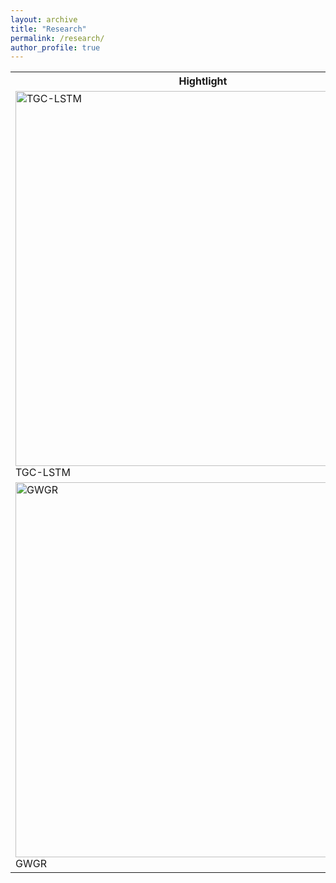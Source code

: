 ```yaml
---
layout: archive
title: "Research"
permalink: /research/
author_profile: true
---
```




<table style="width:100%">
	<tr>
		<th>Hightlight</th>
		<th>Authors</th>
		<th>Title</th>
		<th>Year</th>
		<th>Journal/Proceedings</th>
	</tr>
	<tr>
		<td>
			<!-- <img src="../images/research/TGC-LSTM.png" width="400" class="research_img"> -->
			<div class="polaroid">
			  <img src="../images/research/TGC-LSTM.png" alt="TGC-LSTM" width="600" class="research_img">
			  <div class="container">
			  TGC-LSTM
			  </div>
			</div>
		</td>
		<td>**Cui Z**, Henrickson K, Ke R, Wang Y*.</td>
		<td>
			Traffic Graph Convolutional Recurrent Neural Network: A Deep Learning Framework for Network-Scale Traffic Learning and Forecasting  <br/>
			[Doi] | [Code] | [Data]
			<!-- <details><summary>Abstract</summary><p>Traffic forecasting is a particularly challenging application of spatiotemporal forecasting, due to the time-varying traffic patterns and the complicated spatial dependencies on road networks. To address this challenge, we learn the traffic network as a graph and propose a novel deep learning framework, Traffic Graph Convolutional Long Short-Term Memory Neural Network (TGC-LSTM), to learn the interactions between roadways in the traffic network and forecast the network-wide traffic state. We define the traffic graph convolution based on the physical network topology. The relationship between the proposed traffic graph convolution and the spectral graph convolution is also discussed. An L1-norm on graph convolution weights and an L2-norm on graph convolution features are added to the model's loss function to enhance the interpretability of the proposed model. Experimental results show that the proposed model outperforms baseline methods on two real-world traffic state datasets. The visualization of the graph convolution weights indicates that the proposed framework can recognize the most influential road segments in real-world traffic networks.</p></details> -->
		</td>
		<td>2020</td>
		<td>IEEE Transportation on Intelligent Transportation Systems</td>
	</tr>
	<tr>
		<td>
			<!-- <img src="../images/research/GWGR.png" width="400" class="research_img"> -->
			<div class="polaroid">
			  <img src="../images/research/GWGR.png" alt="GWGR" width="600" class="research_img">
			  <div class="container">
			  GWGR
			  </div>
			</div>
		</td>
		<td>**Cui Z**, Henrickson K, Ke R, Wang Y*.</td>
		<td>
			Learning Traffic as a Graph: A Gated Graph Wavelet Recurrent Neural Network for Network-scale Traffic Prediction <br/>
			[Doi] | [Code] | [Data]
			<!-- <details><summary>Abstract</summary><p>Traffic forecasting is a particularly challenging application of spatiotemporal forecasting, due to the time-varying traffic patterns and the complicated spatial dependencies on road networks. To address this challenge, we learn the traffic network as a graph and propose a novel deep learning framework, Traffic Graph Convolutional Long Short-Term Memory Neural Network (TGC-LSTM), to learn the interactions between roadways in the traffic network and forecast the network-wide traffic state. We define the traffic graph convolution based on the physical network topology. The relationship between the proposed traffic graph convolution and the spectral graph convolution is also discussed. An L1-norm on graph convolution weights and an L2-norm on graph convolution features are added to the model's loss function to enhance the interpretability of the proposed model. Experimental results show that the proposed model outperforms baseline methods on two real-world traffic state datasets. The visualization of the graph convolution weights indicates that the proposed framework can recognize the most influential road segments in real-world traffic networks.</p></details> -->
		</td>
		<td>2020</td>
		<td>Transportation Research Part C: Emerging Technologies</td>
	</tr>
</table>